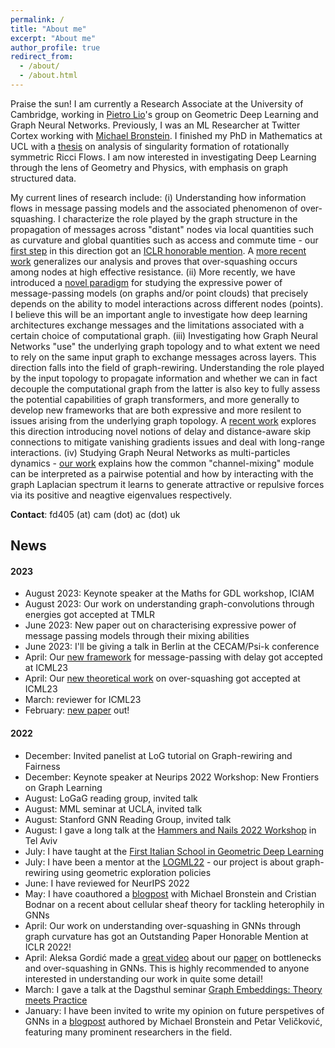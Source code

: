 ```yaml
---
permalink: /
title: "About me"
excerpt: "About me"
author_profile: true
redirect_from: 
  - /about/
  - /about.html
---
```


Praise the sun! I am currently a Research Associate at the University of Cambridge, working in [Pietro Lio](https://scholar.google.com/citations?user=3YrWf7EAAAAJ&hl=en&oi=ao)'s group on Geometric Deep Learning and Graph Neural Networks. Previously, I was an ML Researcher at Twitter Cortex working with 
[Michael Bronstein](https://scholar.google.co.uk/citations?user=UU3N6-UAAAAJ&hl=en). I finished my PhD in Mathematics at UCL with a [thesis](https://discovery.ucl.ac.uk/id/eprint/10133514/) on analysis of singularity formation of rotationally symmetric Ricci Flows. I am now interested in investigating Deep Learning through the lens of Geometry and Physics, with emphasis on graph structured data. 

My current lines of research include: (i) Understanding how information flows in message passing models and the associated phenomenon of over-squashing. I characterize the role played by the graph structure in the propagation of messages across "distant" nodes via local quantities such as curvature and global quantities such as access and commute time - our [first step](https://openreview.net/pdf?id=7UmjRGzp-A) in this direction got an [ICLR honorable mention](https://blog.iclr.cc/2022/04/20/announcing-the-iclr-2022-outstanding-paper-award-recipients/). A [more recent work](https://arxiv.org/abs/2302.02941) generalizes our analysis and proves that over-squashing occurs among nodes at high effective resistance. (ii) More recently, we have introduced a [novel paradigm](https://arxiv.org/abs/2306.03589) for studying the expressive power of message-passing models (on graphs and/or point clouds) that precisely depends on the ability to model interactions across different nodes (points). I believe this will be an important angle to investigate how deep learning architectures exchange messages and the limitations associated with a certain choice of computational graph. (iii) Investigating how Graph Neural Networks "use" the underlying graph topology and to what extent we need to rely on the same input graph to exchange messages across layers. This direction falls into the field of graph-rewiring. Understanding the role played by the input topology to propagate information and whether we can in fact decouple the computational graph from the latter is also key to fully assess the potential capabilities of graph transformers, and more generally to develop new frameworks that are both expressive and more resilent to issues arising from the underlying graph topology. A [recent work](https://arxiv.org/abs/2305.08018) explores this direction introducing novel notions of delay and distance-aware skip connections to mitigate vanishing gradients issues and deal with long-range interactions. (iv) Studying Graph Neural Networks as multi-particles dynamics - [our work](https://arxiv.org/abs/2206.10991) explains how the common "channel-mixing" module can be interpreted as a pairwise potential and how by interacting with the graph Laplacian spectrum it learns to generate attractive or repulsive forces via its positive and neagtive eigenvalues respectively. 

**Contact**: fd405 (at) cam (dot) ac (dot) uk

## News

#### 2023

- August 2023: Keynote speaker at the Maths for GDL workshop, ICIAM 
- August 2023: Our work on understanding graph-convolutions through energies got accepted at TMLR
- June 2023: New paper out on characterising expressive power of message passing models through their mixing abilities
- June 2023: I'll be giving a talk in Berlin at the CECAM/Psi-k conference 
- April: Our [new framework](https://arxiv.org/abs/2305.08018) for message-passing with delay got accepted at ICML23
- April: Our [new theoretical work](https://arxiv.org/abs/2302.02941) on over-squashing got accepted at ICML23
- March: reviewer for ICML23
- February: [new paper](https://arxiv.org/abs/2302.02941) out!

#### 2022

- December: Invited panelist at LoG tutorial on Graph-rewiring and Fairness
- December: Keynote speaker at Neurips 2022 Workshop: New Frontiers on Graph Learning
- August: LoGaG reading group, invited talk
- August: MML seminar at UCLA, invited talk
- August: Stanford GNN Reading Group, invited talk
- August: I gave a long talk at the [Hammers and Nails 2022 Workshop](https://www.weizmann.ac.il/conferences/SRitp/Aug2022/) in Tel Aviv
- July: I have taught at the [First Italian School in Geometric Deep Learning](https://eapls.org/items/4007/)
- July: I have been a mentor at the [LOGML22](https://www.logml.ai/) - our project is about graph-rewiring using geometric exploration policies
- June: I have reviewed for NeurIPS 2022
- May: I have coauthored a [blogpost](https://towardsdatascience.com/neural-sheaf-diffusion-for-deep-learning-on-graphs-bfa200e6afa6) with Michael Bronstein and Cristian Bodnar on a recent about cellular sheaf theory for tackling heterophily in GNNs
- April: Our work on understanding over-squashing in GNNs through graph curvature has got an Outstanding Paper Honorable Mention at ICLR 2022!
- April: Aleksa Gordić made a [great video](https://youtu.be/zpDdvI95igc) about our [paper](https://openreview.net/pdf?id=7UmjRGzp-A) on bottlenecks and over-squashing in GNNs. This is highly recommended to anyone interested in understanding our work in quite some detail!
- March: I gave a talk at the Dagsthul seminar [Graph Embeddings: Theory meets Practice](https://www.dagstuhl.de/en/program/calendar/semhp/?semnr=22132)
- January: I have been invited to write my opinion on future perspetives of GNNs in a [blogpost](https://towardsdatascience.com/predictions-and-hopes-for-geometric-graph-ml-in-2022-aa3b8b79f5cc) authored by Michael Bronstein and Petar Veličković, featuring many prominent researchers in the field.

